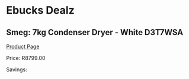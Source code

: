 
# Ebucks Dealz
## Smeg: 7kg Condenser Dryer - White D3T7WSA
[Product Page](https://www.ebucks.com/web/shop/productSelected.do?prodId=1237729526&catId=704981826)

Price: R8799.00

Savings: 


	